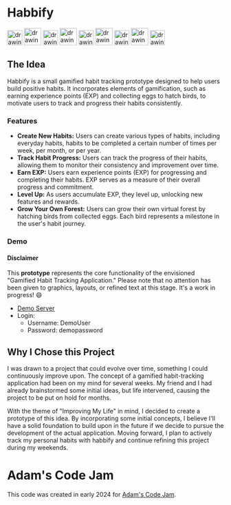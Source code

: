 
# Habbify
<img src="/habit_tracker/static/egg_images/egg1.png" alt="drawing" height="35"/>
<img src="/habit_tracker/static/bird_images/bee-eater.png" alt="drawing" height="40"/>
<img src="/habit_tracker/static/egg_images/egg1.png" alt="drawing" height="35"/>
<img src="/habit_tracker/static/bird_images/eagle.png" alt="drawing" height="40"/>
<img src="/habit_tracker/static/egg_images/egg1.png" alt="drawing" height="35"/>
<img src="/habit_tracker/static/bird_images/eur-roller.png" alt="drawing" height="40"/>
<img src="/habit_tracker/static/egg_images/egg1.png" alt="drawing" height="35"/>
<img src="/habit_tracker/static/bird_images/Hummingbird.png" alt="drawing" height="40"/>
<img src="/habit_tracker/static/egg_images/egg1.png" alt="drawing" height="35"/>
<br>

## The Idea
Habbify is a small gamified habit tracking prototype designed to help users build positive habits. It incorporates elements of gamification, such as earning experience points (EXP) and collecting eggs to hatch birds, to motivate users to track and progress their habits consistently.

### Features
- **Create New Habits:** Users can create various types of habits, including everyday habits, habits to be completed a certain number of times per week, per month, or per year.
- **Track Habit Progress:** Users can track the progress of their habits, allowing them to monitor their consistency and improvement over time.
- **Earn EXP:** Users earn experience points (EXP) for progressing and completing their habits. EXP serves as a measure of their overall progress and commitment.
- **Level Up:** As users accumulate EXP, they level up, unlocking new features and rewards.
- **Grow Your Own Forest:** Users can grow their own virtual forest by hatching birds from collected eggs. Each bird represents a milestone in the user's habit journey.

### Demo
#### Disclaimer
This **prototype** represents the core functionality of the envisioned "Gamified Habit Tracking Application." Please note that no attention has been given to graphics, layouts, or refined text at this stage. It's a work in progress! 😄

- [Demo Server](http://212.227.179.73/login)
- Login: 
  - Username: DemoUser
  - Password: demopassword

## Why I Chose this Project
I was drawn to a project that could evolve over time, something I could continuously improve upon. The concept of a gamified habit-tracking application had been on my mind for several weeks. My friend and I had already brainstormed some initial ideas, but life intervened, causing the project to be put on hold for months.

With the theme of "Improving My Life" in mind, I decided to create a prototype of this idea. By incorporating some initial concepts, I believe I'll have a solid foundation to build upon in the future if we decide to pursue the development of the actual application. Moving forward, I plan to actively track my personal habits with habbify and continue refining this project during my weekends.

# Adam's Code Jam
This code was created in early 2024 for [Adam's Code Jam](https://jam.adamlearns.com/).
